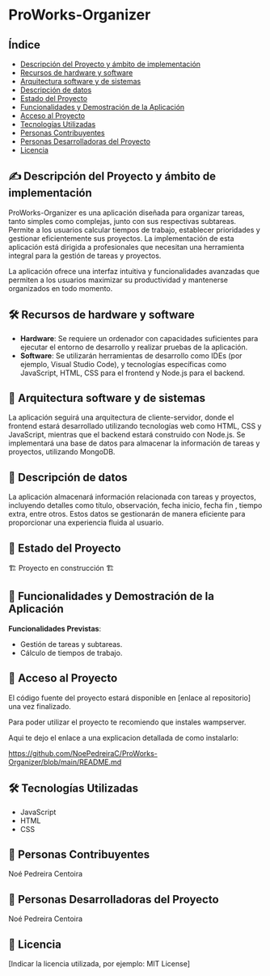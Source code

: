# ProWorks-Organizer

## Índice
- [Descripción del Proyecto y ámbito de implementación](#-descripción-del-proyecto-y-ámbito-de-implementación)
- [Recursos de hardware y software](#️-recursos-de-hardware-y-software)
- [Arquitectura software y de sistemas](#-arquitectura-software-y-de-sistemas)
- [Descripción de datos](#-descripción-de-datos)
- [Estado del Proyecto](#-estado-del-proyecto)
- [Funcionalidades y Demostración de la Aplicación](#-funcionalidades-y-demostración-de-la-aplicación)
- [Acceso al Proyecto](#-acceso-al-proyecto)
- [Tecnologías Utilizadas](#️-tecnologías-utilizadas)
- [Personas Contribuyentes](#-personas-contribuyentes)
- [Personas Desarrolladoras del Proyecto](#-personas-desarrolladoras-del-proyecto)
- [Licencia](#-licencia)

## ✍️ Descripción del Proyecto y ámbito de implementación
ProWorks-Organizer es una aplicación diseñada para organizar tareas, tanto simples como complejas, junto con sus respectivas subtareas. Permite a los usuarios calcular tiempos de trabajo, establecer prioridades y gestionar eficientemente sus proyectos. La implementación de esta aplicación está dirigida a profesionales que necesitan una herramienta integral para la gestión de tareas y proyectos.

La aplicación ofrece una interfaz intuitiva y funcionalidades avanzadas que permiten a los usuarios maximizar su productividad y mantenerse organizados en todo momento.

## 🛠️ Recursos de hardware y software
- **Hardware**: Se requiere un ordenador con capacidades suficientes para ejecutar el entorno de desarrollo y realizar pruebas de la aplicación.
- **Software**: Se utilizarán herramientas de desarrollo como IDEs (por ejemplo, Visual Studio Code), y tecnologías específicas como JavaScript, HTML, CSS para el frontend y Node.js para el backend.

## 📁 Arquitectura software y de sistemas
La aplicación seguirá una arquitectura de cliente-servidor, donde el frontend estará desarrollado utilizando tecnologías web como HTML, CSS y JavaScript, mientras que el backend estará construido con Node.js. Se implementará una base de datos para almacenar la información de tareas y proyectos, utilizando MongoDB.

## 🔨 Descripción de datos
La aplicación almacenará información relacionada con tareas y proyectos, incluyendo detalles como título, observación, fecha inicio, fecha fin , tiempo extra, entre otros. Estos datos se gestionarán de manera eficiente para proporcionar una experiencia fluida al usuario.

## 🔧 Estado del Proyecto
🏗️ Proyecto en construcción 🏗️

## 🚀 Funcionalidades y Demostración de la Aplicación
**Funcionalidades Previstas**:
- Gestión de tareas y subtareas.
- Cálculo de tiempos de trabajo.

## 📁 Acceso al Proyecto
El código fuente del proyecto estará disponible en [enlace al repositorio] una vez finalizado.

Para poder utilizar el proyecto te recomiendo que instales wampserver. 

Aqui te dejo el enlace a una explicacion detallada de como instalarlo:

https://github.com/NoePedreiraC/ProWorks-Organizer/blob/main/README.md



## 🛠️ Tecnologías Utilizadas
- JavaScript
- HTML
- CSS

## 👥 Personas Contribuyentes
Noé Pedreira Centoira

## 👤 Personas Desarrolladoras del Proyecto
Noé Pedreira Centoira

## 📜 Licencia
[Indicar la licencia utilizada, por ejemplo: MIT License]
